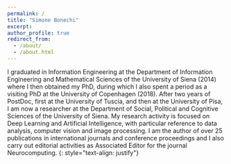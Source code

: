 ```yaml
---
permalink: /
title: "Simone Bonechi"
excerpt:
author_profile: true
redirect_from:
  - /about/
  - /about.html
---
```


I graduated in Information Engineering at the Department of Information Engineering and Mathematical Sciences of the University of Siena (2014) where I then obtained my PhD, during which I also spent a period as a visiting PhD at the University of Copenhagen (2018).
After two years of PostDoc, first at the University of Tuscia, and then at the University of Pisa, I am now a researcher at the Department of Social, Political and Cognitive Sciences of the University of Siena. My research activity is focused on Deep Learning and Artificial Intelligence, with particular reference to data analysis, computer vision and image processing. I am the author of over 25 publications in international journals and conference proceedings and I also carry out editorial activities as Associated Editor for the journal Neurocomputing.
{: style="text-align: justify"}
